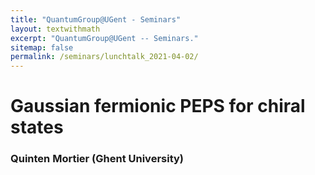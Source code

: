 ```yaml
---
title: "QuantumGroup@UGent - Seminars"
layout: textwithmath
excerpt: "QuantumGroup@UGent -- Seminars."
sitemap: false
permalink: /seminars/lunchtalk_2021-04-02/
---
```


# Gaussian fermionic PEPS for chiral states
### Quinten Mortier (Ghent University)
